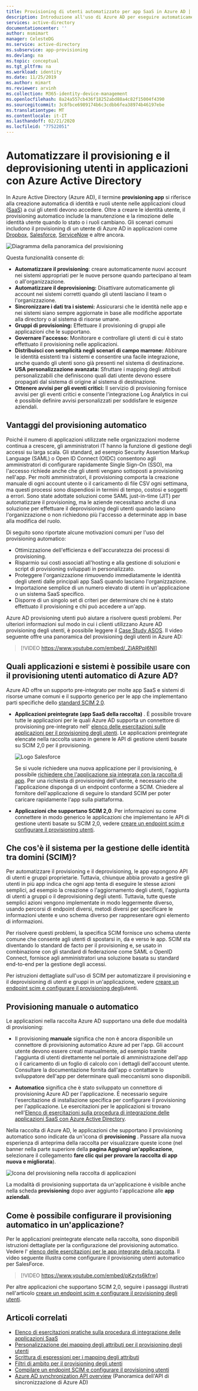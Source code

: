 ```yaml
---
title: Provisioning di utenti automatizzato per app SaaS in Azure AD | Microsoft Docs
description: Introduzione all'uso di Azure AD per eseguire automaticamente il provisioning, il deprovisioning e l'aggiornamento continuo degli account utente in più applicazioni SaaS di terze parti.
services: active-directory
documentationcenter: ''
author: msmimart
manager: CelesteDG
ms.service: active-directory
ms.subservice: app-provisioning
ms.devlang: na
ms.topic: conceptual
ms.tgt_pltfrm: na
ms.workload: identity
ms.date: 11/25/2019
ms.author: mimart
ms.reviewer: arvinh
ms.collection: M365-identity-device-management
ms.openlocfilehash: 8a24a557cb436f18252abd88a4c82f15004f4390
ms.sourcegitcommit: 3c8fbce6989174b6c3cdbb6fea38974b46197ebe
ms.translationtype: MT
ms.contentlocale: it-IT
ms.lasthandoff: 02/21/2020
ms.locfileid: "77522051"
---
```

# <a name="automate-user-provisioning-and-deprovisioning-to-applications-with-azure-active-directory"></a>Automatizzare il provisioning e il deprovisioning utenti in applicazioni con Azure Active Directory

In Azure Active Directory (Azure AD), il termine **provisioning app** si riferisce alla creazione automatica di identità e ruoli utente nelle applicazioni cloud ([SaaS](https://azure.microsoft.com/overview/what-is-saas/)) a cui gli utenti devono accedere. Oltre a creare le identità utente, il provisioning automatico include la manutenzione e la rimozione delle identità utente quando lo stato o i ruoli cambiano. Gli scenari comuni includono il provisioning di un utente di Azure AD in applicazioni come [Dropbox](../saas-apps/dropboxforbusiness-provisioning-tutorial.md), [Salesforce](../saas-apps/salesforce-provisioning-tutorial.md), [ServiceNow](../saas-apps/servicenow-provisioning-tutorial.md) e altre ancora.

![Diagramma della panoramica del provisioning](./media/user-provisioning/provisioning-overview.png)

Questa funzionalità consente di:

- **Automatizzare il provisioning**: creare automaticamente nuovi account nei sistemi appropriati per le nuove persone quando partecipano al team o all'organizzazione.
- **Automatizzare il deprovisioning:** Disattivare automaticamente gli account nei sistemi corretti quando gli utenti lasciano il team o l'organizzazione.
- **Sincronizzare i dati tra i sistemi:** Assicurarsi che le identità nelle app e nei sistemi siano sempre aggiornate in base alle modifiche apportate alla directory o al sistema di risorse umane.
- **Gruppi di provisioning:** Effettuare il provisioning di gruppi alle applicazioni che le supportano.
- **Governare l'accesso:** Monitorare e controllare gli utenti di cui è stato effettuato il provisioning nelle applicazioni.
- **Distribuisci con semplicità negli scenari di campo marrone:** Abbinare le identità esistenti tra i sistemi e consentire una facile integrazione, anche quando gli utenti sono già presenti nel sistema di destinazione.
- **USA personalizzazione avanzata:** Sfruttare i mapping degli attributi personalizzabili che definiscono quali dati utente devono essere propagati dal sistema di origine al sistema di destinazione.
- **Ottenere avvisi per gli eventi critici:** Il servizio di provisioning fornisce avvisi per gli eventi critici e consente l'integrazione Log Analytics in cui è possibile definire avvisi personalizzati per soddisfare le esigenze aziendali.

## <a name="benefits-of-automatic-provisioning"></a>Vantaggi del provisioning automatico

Poiché il numero di applicazioni utilizzate nelle organizzazioni moderne continua a crescere, gli amministratori IT hanno la funzione di gestione degli accessi su larga scala. Gli standard, ad esempio Security Assertion Markup Language (SAML) o Open ID Connect (OIDC) consentono agli amministratori di configurare rapidamente Single Sign-On (SSO), ma l'accesso richiede anche che gli utenti vengano sottoposti a provisioning nell'app. Per molti amministratori, il provisioning comporta la creazione manuale di ogni account utente o il caricamento di file CSV ogni settimana, ma questi processi sono dispendiosi in termini di tempo, costosi e soggetti a errori. Sono state adottate soluzioni come SAML just-in-time (JIT) per automatizzare il provisioning, ma le aziende necessitano anche di una soluzione per effettuare il deprovisioning degli utenti quando lasciano l'organizzazione o non richiedono più l'accesso a determinate app in base alla modifica del ruolo.

Di seguito sono riportate alcune motivazioni comuni per l'uso del provisioning automatico:

- Ottimizzazione dell'efficienza e dell'accuratezza dei processi di provisioning.
- Risparmio sui costi associati all'hosting e alla gestione di soluzioni e script di provisioning sviluppati in personalizzato.
- Proteggere l'organizzazione rimuovendo immediatamente le identità degli utenti dalle principali app SaaS quando lasciano l'organizzazione.
- Importazione semplice di un numero elevato di utenti in un'applicazione o un sistema SaaS specifico.
- Disporre di un singolo set di criteri per determinare chi ne è stato effettuato il provisioning e chi può accedere a un'app.

Azure AD provisioning utenti può aiutare a risolvere questi problemi. Per ulteriori informazioni sul modo in cui i clienti utilizzano Azure AD provisioning degli utenti, è possibile leggere il [Case Study ASOS](https://aka.ms/asoscasestudy). Il video seguente offre una panoramica del provisioning degli utenti in Azure AD:

> [!VIDEO https://www.youtube.com/embed/_ZjARPpI6NI]

## <a name="what-applications-and-systems-can-i-use-with-azure-ad-automatic-user-provisioning"></a>Quali applicazioni e sistemi è possibile usare con il provisioning utenti automatico di Azure AD?

Azure AD offre un supporto pre-integrato per molte app SaaS e sistemi di risorse umane comuni e il supporto generico per le app che implementano parti specifiche dello [standard SCIM 2,0](https://techcommunity.microsoft.com/t5/Identity-Standards-Blog/Provisioning-with-SCIM-getting-started/ba-p/880010).

* **Applicazioni preintegrate (app SaaS della raccolta)** . È possibile trovare tutte le applicazioni per le quali Azure AD supporta un connettore di provisioning pre-integrato nell' [elenco delle esercitazioni sulle applicazioni per il provisioning degli utenti](../saas-apps/tutorial-list.md). Le applicazioni preintegrate elencate nella raccolta usano in genere le API di gestione utenti basate su SCIM 2,0 per il provisioning. 

   ![Logo Salesforce](./media/user-provisioning/gallery-app-logos.png)

   Se si vuole richiedere una nuova applicazione per il provisioning, è possibile [richiedere che l'applicazione sia integrata con la raccolta di app](../develop/howto-app-gallery-listing.md). Per una richiesta di provisioning dell'utente, è necessario che l'applicazione disponga di un endpoint conforme a SCIM. Chiedere al fornitore dell'applicazione di seguire lo standard SCIM per poter caricare rapidamente l'app sulla piattaforma.

* **Applicazioni che supportano SCIM 2,0**. Per informazioni su come connettere in modo generico le applicazioni che implementano le API di gestione utenti basate su SCIM 2,0, vedere [creare un endpoint scim e configurare il provisioning utenti](use-scim-to-provision-users-and-groups.md).

## <a name="what-is-system-for-cross-domain-identity-management-scim"></a>Che cos'è il sistema per la gestione delle identità tra domini (SCIM)?

Per automatizzare il provisioning e il deprovisioning, le app espongono API di utenti e gruppi proprietarie. Tuttavia, chiunque abbia provato a gestire gli utenti in più app indica che ogni app tenta di eseguire le stesse azioni semplici, ad esempio la creazione o l'aggiornamento degli utenti, l'aggiunta di utenti a gruppi o il deprovisioning degli utenti. Tuttavia, tutte queste semplici azioni vengono implementate in modo leggermente diverso, usando percorsi di endpoint diversi, metodi diversi per specificare le informazioni utente e uno schema diverso per rappresentare ogni elemento di informazioni.

Per risolvere questi problemi, la specifica SCIM fornisce uno schema utente comune che consente agli utenti di spostarsi in, da e verso le app. SCIM sta diventando lo standard de facto per il provisioning e, se usato in combinazione con gli standard di federazione come SAML o OpenID Connect, fornisce agli amministratori una soluzione basata su standard end-to-end per la gestione degli accessi.

Per istruzioni dettagliate sull'uso di SCIM per automatizzare il provisioning e il deprovisioning di utenti e gruppi in un'applicazione, vedere [creare un endpoint scim e configurare il provisioning degli](use-scim-to-provision-users-and-groups.md)utenti.

## <a name="manual-vs-automatic-provisioning"></a>Provisioning manuale o automatico

Le applicazioni nella raccolta Azure AD supportano una delle due modalità di provisioning:

* Il provisioning **manuale** significa che non è ancora disponibile un connettore di provisioning automatico Azure ad per l'app. Gli account utente devono essere creati manualmente, ad esempio tramite l'aggiunta di utenti direttamente nel portale di amministrazione dell'app o il caricamento di un foglio di calcolo con i dettagli dell'account utente. Consultare la documentazione fornita dall'app o contattare lo sviluppatore dell'app per determinare quali meccanismi sono disponibili.

* **Automatico** significa che è stato sviluppato un connettore di provisioning Azure AD per l'applicazione. È necessario seguire l'esercitazione di installazione specifica per configurare il provisioning per l'applicazione. Le esercitazioni per le applicazioni si trovano nell'[Elenco di esercitazioni sulla procedura di integrazione delle applicazioni SaaS con Azure Active Directory](../saas-apps/tutorial-list.md).

Nella raccolta di Azure AD, le applicazioni che supportano il provisioning automatico sono indicate da un'icona di **provisioning** . Passare alla nuova esperienza di anteprima della raccolta per visualizzare queste icone (nel banner nella parte superiore della **pagina Aggiungi un'applicazione**, selezionare il collegamento **fare clic qui per provare la raccolta di app nuova e migliorata**).

![Icona del provisioning nella raccolta di applicazioni](./media/user-provisioning/browse-gallery.png)

La modalità di provisioning supportata da un'applicazione è visibile anche nella scheda **provisioning** dopo aver aggiunto l'applicazione alle **app aziendali**.

## <a name="how-do-i-set-up-automatic-provisioning-to-an-application"></a>Come è possibile configurare il provisioning automatico in un'applicazione?

Per le applicazioni preintegrate elencate nella raccolta, sono disponibili istruzioni dettagliate per la configurazione del provisioning automatico. Vedere l' [elenco delle esercitazioni per le app integrate della raccolta](../saas-apps/tutorial-list.md). Il video seguente illustra come configurare il provisioning utenti automatico per SalesForce.

> [!VIDEO https://www.youtube.com/embed/pKzyts6kfrw]

Per altre applicazioni che supportano SCIM 2,0, seguire i passaggi illustrati nell'articolo [creare un endpoint scim e configurare il provisioning degli utenti](use-scim-to-provision-users-and-groups.md).


## <a name="related-articles"></a>Articoli correlati

- [Elenco di esercitazioni pratiche sulla procedura di integrazione delle applicazioni SaaS](../saas-apps/tutorial-list.md)
- [Personalizzazione dei mapping degli attributi per il provisioning degli utenti](customize-application-attributes.md)
- [Scrittura di espressioni per i mapping degli attributi](../app-provisioning/functions-for-customizing-application-data.md)
- [Filtri di ambito per il provisioning degli utenti](../app-provisioning/define-conditional-rules-for-provisioning-user-accounts.md)
- [Compilare un endpoint SCIM e configurare il provisioning utenti](use-scim-to-provision-users-and-groups.md)
- [Azure AD synchronization API overview](https://developer.microsoft.com/graph/docs/api-reference/beta/resources/synchronization-overview) (Panoramica dell'API di sincronizzazione di Azure AD)
